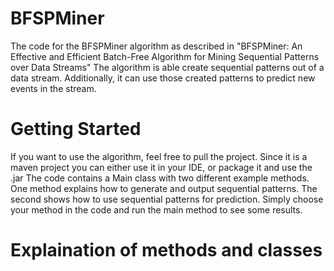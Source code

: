# BFSPMiner
The code for the BFSPMiner algorithm as described in "BFSPMiner: An Effective and Efficient Batch-Free Algorithm for Mining Sequential Patterns over Data Streams"
The algorithm is able create sequential patterns out of a data stream. Additionally, it can use those created patterns to predict new events in the stream.

# Getting Started
If you want to use the algorithm, feel free to pull the project. Since it is a maven project you can either use it in your IDE, or package it and use the .jar
The code contains a Main class with two different example methods. One method explains how to generate and output sequential patterns. 
The second shows how to use sequential patterns for prediction. Simply choose your method in the code and run the main method to see some results.

# Explaination of methods and classes
